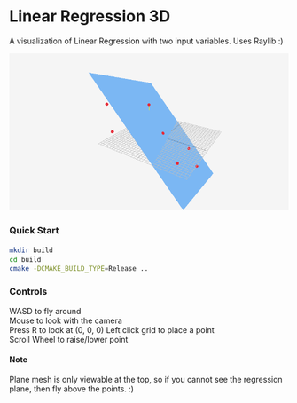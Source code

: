 # Linear Regression 3D
A visualization of Linear Regression with two input variables. Uses Raylib :)

![alt text](./assets/screenshot.png "Title")

### Quick Start
```bash
mkdir build
cd build
cmake -DCMAKE_BUILD_TYPE=Release ..
```

### Controls
WASD to fly around  
Mouse to look with the camera  
Press R to look at (0, 0, 0)
Left click grid to place a point  
Scroll Wheel to raise/lower point  

#### Note
Plane mesh is only viewable at the top, so if you cannot see the regression plane, then fly above the points. :)
